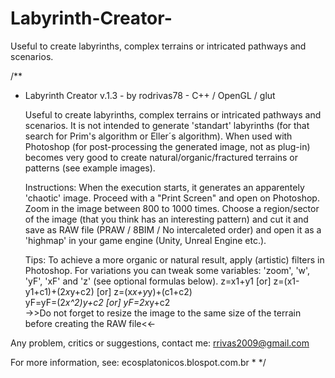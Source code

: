 # Labyrinth-Creator-
Useful to create labyrinths, complex terrains or intricated pathways and scenarios.

/**
*  Labyrinth Creator  v.1.3 -  by  rodrivas78  -  C++ / OpenGL / glut

   Useful to create labyrinths, complex terrains or intricated pathways and scenarios.
   It is not intended to generate 'standart' labyrinths (for that search for Prim's algorithm or Eller´s algorithm).
   When used with Photoshop (for post-processing the generated image, not as plug-in) becomes very good to create 
   natural/organic/fractured terrains or patterns (see example images). 

   Instructions: 
   When the execution starts, it generates an apparentely 'chaotic' image. Proceed with a "Print Screen" and 
   open on Photoshop. Zoom in the image between 800 to 1000 times. Choose a region/sector 
   of the image (that you think has an interesting pattern) and cut it and save as RAW file
   (PRAW / 8BIM / No intercaleted order) and open it as  a 'highmap' in your game engine (Unity, Unreal Engine etc.). 

   Tips:
   To achieve a more organic or natural result, apply (artistic) filters in Photoshop.
   For variations you can tweak some variables: 'zoom', 'w', 'yF', 'xF' and 'z' (see optional formulas below).
   z=x1+y1  [or] z=(x1-y1+c1)+(2*x*y+c2)  [or]  z=(x*x+y*y)+(c1+c2)  
   yF=yF=(2*x^2)*y+c2   [or]   yF=2*x*y+c2  
   ->>Do not forget to resize the image to the same size of the terrain before creating the RAW file<<-

  Any problem, critics or suggestions, contact me:  rrivas2009@gmail.com
   
   For more information, see:
   ecosplatonicos.blospot.com.br
*
*/

